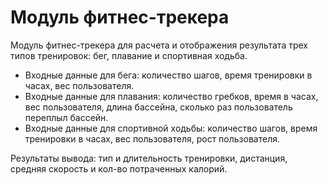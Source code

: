 # Модуль фитнес-трекера

Модуль фитнес-трекера для расчета и отображения результата трех типов тренировок: бег, плавание и спортивная ходьба.

* Входные данные для бега: количество шагов, время тренировки в часах, вес пользователя.
* Входные данные для плавания: количество гребков, время в часах, вес пользователя, длина бассейна, сколько раз пользователь переплыл бассейн.
* Входные данные для спортивной ходьбы: количество шагов, время тренировки в часах, вес пользователя, рост пользователя.

Результаты вывода: тип и длительность тренировки, дистанция, средняя скорость и кол-во потраченных калорий.
